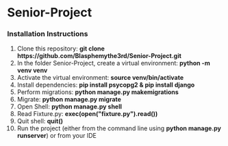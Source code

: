 # Senior-Project

<h3>Installation Instructions</h3>
  
  <ol>
  <li>Clone this repository: <b>git clone https://github.com/Blasphemythe3rd/Senior-Project.git</b> </li>
  <li>In the folder Senior-Project, create a virtual environment: <b>python -m venv venv</b> </li>
  <li>Activate the virtual environment:  <b>source venv/bin/activate</b></li>
  <li>Install dependencies:  <b>pip install psycopg2 & pip install django</b></li>
  <li>Perform migrations:  <b>python manage.py makemigrations</b></li> 
  <li>Migrate:  <b>python manage.py migrate</b></li>
  <li>Open Shell:  <b>python manage.py shell</b></li>
  <li>Read Fixture.py: <b>exec(open("fixture.py").read())</b></li>
  <li>Quit shell: <b>quit()</b></li>
  <li>Run the project (either from the command line using  <b>python manage.py runserver</b>) or from your IDE</li>
  
  </ol>
